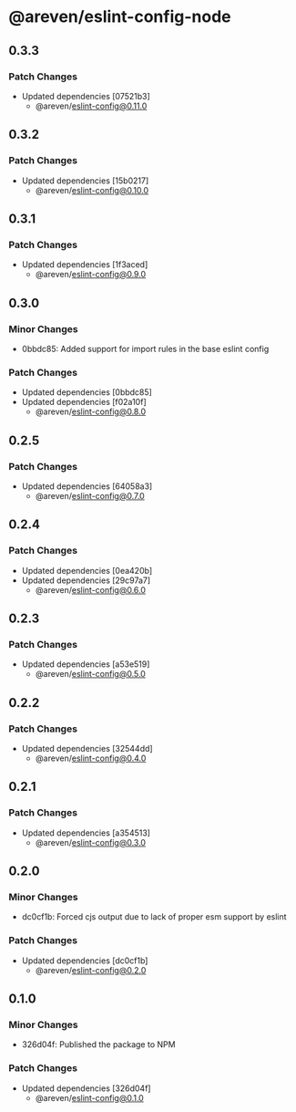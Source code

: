 # @areven/eslint-config-node

## 0.3.3

### Patch Changes

- Updated dependencies [07521b3]
  - @areven/eslint-config@0.11.0

## 0.3.2

### Patch Changes

- Updated dependencies [15b0217]
  - @areven/eslint-config@0.10.0

## 0.3.1

### Patch Changes

- Updated dependencies [1f3aced]
  - @areven/eslint-config@0.9.0

## 0.3.0

### Minor Changes

- 0bbdc85: Added support for import rules in the base eslint config

### Patch Changes

- Updated dependencies [0bbdc85]
- Updated dependencies [f02a10f]
  - @areven/eslint-config@0.8.0

## 0.2.5

### Patch Changes

- Updated dependencies [64058a3]
  - @areven/eslint-config@0.7.0

## 0.2.4

### Patch Changes

- Updated dependencies [0ea420b]
- Updated dependencies [29c97a7]
  - @areven/eslint-config@0.6.0

## 0.2.3

### Patch Changes

- Updated dependencies [a53e519]
  - @areven/eslint-config@0.5.0

## 0.2.2

### Patch Changes

- Updated dependencies [32544dd]
  - @areven/eslint-config@0.4.0

## 0.2.1

### Patch Changes

- Updated dependencies [a354513]
  - @areven/eslint-config@0.3.0

## 0.2.0

### Minor Changes

- dc0cf1b: Forced cjs output due to lack of proper esm support by eslint

### Patch Changes

- Updated dependencies [dc0cf1b]
  - @areven/eslint-config@0.2.0

## 0.1.0

### Minor Changes

- 326d04f: Published the package to NPM

### Patch Changes

- Updated dependencies [326d04f]
  - @areven/eslint-config@0.1.0

